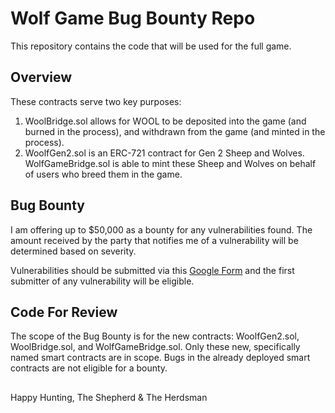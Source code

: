 # Wolf Game Bug Bounty Repo

This repository contains the code that will be used for the full game.

## Overview

These contracts serve two key purposes:
1. WoolBridge.sol allows for WOOL to be deposited into the game (and burned in the process), and withdrawn from the game (and minted in the process).
2. WoolfGen2.sol is an ERC-721 contract for Gen 2 Sheep and Wolves. WolfGameBridge.sol is able to mint these Sheep and Wolves on behalf of users who breed them in the game.

## Bug Bounty

I am offering up to $50,000 as a bounty for any vulnerabilities found. The amount received by the party that notifies me of a vulnerability will be determined based on severity.

Vulnerabilities should be submitted via this [Google Form](https://docs.google.com/forms/d/e/1FAIpQLSfWr5PxOq5NhFEG8jgPAG8IcTRDyj_X1M-RIwPNg8z6iBM3Kg/viewform) and the first submitter of any vulnerability will be eligible.

## Code For Review

The scope of the Bug Bounty is for the new contracts: WoolfGen2.sol, WoolBridge.sol, and WolfGameBridge.sol. Only these new, specifically named smart contracts are in scope. Bugs in the already deployed smart contracts are not eligible for a bounty.

## 

Happy Hunting,
The Shepherd & The Herdsman
